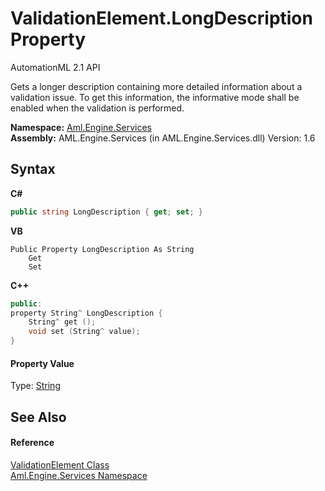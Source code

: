# ValidationElement.LongDescription Property 
AutomationML 2.1 API 

Gets a longer description containing more detailed information about a validation issue. To get this information, the informative mode shall be enabled when the validation is performed.

**Namespace:**&nbsp;<a href="N_Aml_Engine_Services">Aml.Engine.Services</a><br />**Assembly:**&nbsp;AML.Engine.Services (in AML.Engine.Services.dll) Version: 1.6

## Syntax

**C#**<br />
``` C#
public string LongDescription { get; set; }
```

**VB**<br />
``` VB
Public Property LongDescription As String
	Get
	Set
```

**C++**<br />
``` C++
public:
property String^ LongDescription {
	String^ get ();
	void set (String^ value);
}
```


#### Property Value
Type: <a href="https://docs.microsoft.com/dotnet/api/system.string" target="_parent" rel="noopener noreferrer">String</a>

## See Also


#### Reference
<a href="T_Aml_Engine_Services_ValidationElement">ValidationElement Class</a><br /><a href="N_Aml_Engine_Services">Aml.Engine.Services Namespace</a><br />